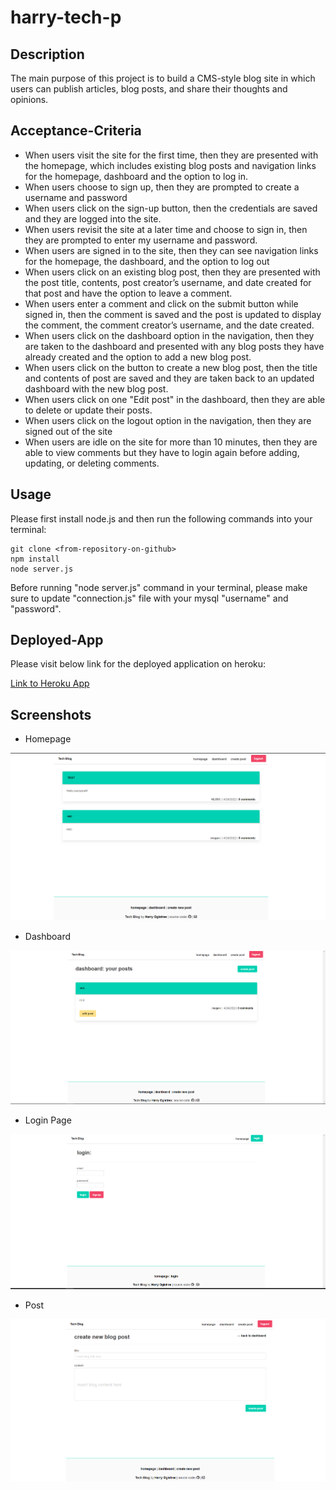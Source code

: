 # harry-tech-p

## Description

The main purpose of this project is to build a CMS-style blog site in which users can publish articles, blog posts, and share their thoughts and opinions.

## Acceptance-Criteria

* When users visit the site for the first time, then they are presented with the homepage, which includes existing blog posts and navigation links for the homepage, dashboard and the option to log in.
* When users choose to sign up, then they are prompted to create a username and password
* When users click on the sign-up button, then the credentials are saved and they are logged into the site.
* When users revisit the site at a later time and choose to sign in, then they are prompted to enter my username and password.
* When users are signed in to the site, then they can see navigation links for the homepage, the dashboard, and the option to log out
* When users click on an existing blog post, then they are presented with the post title, contents, post creator’s username, and date created for that post and have the option to leave a comment.
* When users enter a comment and click on the submit button while signed in, then the comment is saved and the post is updated to display the comment, the comment creator’s username, and the date created.
* When users click on the dashboard option in the navigation, then they are taken to the dashboard and presented with any blog posts they have already created and the option to add a new blog post.
* When users click on the button to create a new blog post, then the title and contents of post are saved and they are taken back to an updated dashboard with the new blog post.
* When users click on one "Edit post" in the dashboard, then they are able to delete or update their posts.
* When users click on the logout option in the navigation, then they are signed out of the site
* When users are idle on the site for more than 10 minutes, then they are able to view comments but they have to login again before adding, updating, or deleting comments.

## Usage
Please first install node.js and then run the following commands into your terminal: 

```
git clone <from-repository-on-github>
npm install
node server.js
```
Before running "node server.js" command in your terminal, please make sure to update "connection.js" file with your mysql "username" and "password".

## Deployed-App

Please visit below link for the deployed application on heroku: 

[Link to Heroku App](https://obscure-waters-10506.herokuapp.com/)

## Screenshots

* Homepage

![alt=homepage](./utils/images/homepage.PNG)

* Dashboard

![alt=dashboard](./utils/images/dashboard.PNG)

* Login Page

![alt=login](./utils/images/login.PNG)

* Post

![alt=comments](./utils/images/post.PNG)

